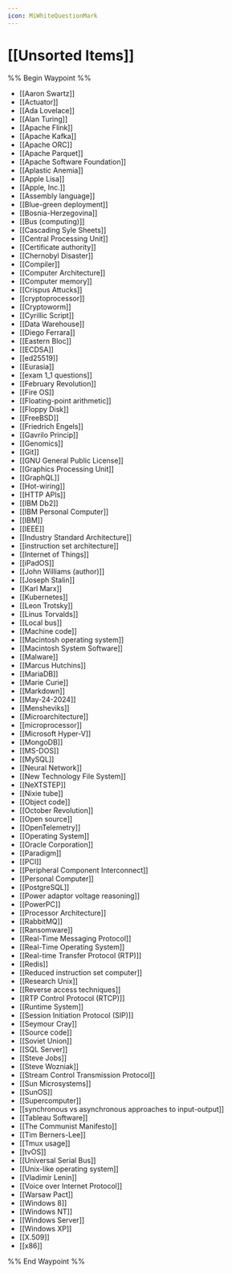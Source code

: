 ```yaml
---
icon: MiWhiteQuestionMark
---
```

# [[Unsorted Items]]
%% Begin Waypoint %%
- [[Aaron Swartz]]
- [[Actuator]]
- [[Ada Lovelace]]
- [[Alan Turing]]
- [[Apache Flink]]
- [[Apache Kafka]]
- [[Apache ORC]]
- [[Apache Parquet]]
- [[Apache Software Foundation]]
- [[Aplastic Anemia]]
- [[Apple Lisa]]
- [[Apple, Inc.]]
- [[Assembly language]]
- [[Blue-green deployment]]
- [[Bosnia-Herzegovina]]
- [[Bus (computing)]]
- [[Cascading Syle Sheets]]
- [[Central Processing Unit]]
- [[Certificate authority]]
- [[Chernobyl Disaster]]
- [[Compiler]]
- [[Computer Architecture]]
- [[Computer memory]]
- [[Crispus Attucks]]
- [[cryptoprocessor]]
- [[Cryptoworm]]
- [[Cyrillic Script]]
- [[Data Warehouse]]
- [[Diego Ferrara]]
- [[Eastern Bloc]]
- [[ECDSA]]
- [[ed25519]]
- [[Eurasia]]
- [[exam 1_1 questions]]
- [[February Revolution]]
- [[Fire OS]]
- [[Floating-point arithmetic]]
- [[Floppy Disk]]
- [[FreeBSD]]
- [[Friedrich Engels]]
- [[Gavrilo Princip]]
- [[Genomics]]
- [[Git]]
- [[GNU General Public License]]
- [[Graphics Processing Unit]]
- [[GraphQL]]
- [[Hot-wiring]]
- [[HTTP APIs]]
- [[IBM Db2]]
- [[IBM Personal Computer]]
- [[IBM]]
- [[IEEE]]
- [[Industry Standard Architecture]]
- [[instruction set architecture]]
- [[Internet of Things]]
- [[iPadOS]]
- [[John Williams (author)]]
- [[Joseph Stalin]]
- [[Karl Marx]]
- [[Kubernetes]]
- [[Leon Trotsky]]
- [[Linus Torvalds]]
- [[Local bus]]
- [[Machine code]]
- [[Macintosh operating system]]
- [[Macintosh System Software]]
- [[Malware]]
- [[Marcus Hutchins]]
- [[MariaDB]]
- [[Marie Curie]]
- [[Markdown]]
- [[May-24-2024]]
- [[Mensheviks]]
- [[Microarchitecture]]
- [[microprocessor]]
- [[Microsoft Hyper-V]]
- [[MongoDB]]
- [[MS-DOS]]
- [[MySQL]]
- [[Neural Network]]
- [[New Technology File System]]
- [[NeXTSTEP]]
- [[Nixie tube]]
- [[Object code]]
- [[October Revolution]]
- [[Open source]]
- [[OpenTelemetry]]
- [[Operating System]]
- [[Oracle Corporation]]
- [[Paradigm]]
- [[PCI]]
- [[Peripheral Component Interconnect]]
- [[Personal Computer]]
- [[PostgreSQL]]
- [[Power adaptor voltage reasoning]]
- [[PowerPC]]
- [[Processor Architecture]]
- [[RabbitMQ]]
- [[Ransomware]]
- [[Real-Time Messaging Protocol]]
- [[Real-Time Operating System]]
- [[Real-time Transfer Protocol (RTP)]]
- [[Redis]]
- [[Reduced instruction set computer]]
- [[Research Unix]]
- [[Reverse access techniques]]
- [[RTP Control Protocol (RTCP)]]
- [[Runtime System]]
- [[Session Initiation Protocol (SIP)]]
- [[Seymour Cray]]
- [[Source code]]
- [[Soviet Union]]
- [[SQL Server]]
- [[Steve Jobs]]
- [[Steve Wozniak]]
- [[Stream Control Transmission Protocol]]
- [[Sun Microsystems]]
- [[SunOS]]
- [[Supercomputer]]
- [[synchronous vs asynchronous approaches to input-output]]
- [[Tableau Software]]
- [[The Communist Manifesto]]
- [[Tim Berners-Lee]]
- [[Tmux usage]]
- [[tvOS]]
- [[Universal Serial Bus]]
- [[Unix-like operating system]]
- [[Vladimir Lenin]]
- [[Voice over Internet Protocol]]
- [[Warsaw Pact]]
- [[Windows 8]]
- [[Windows NT]]
- [[Windows Server]]
- [[Windows XP]]
- [[X.509]]
- [[x86]]

%% End Waypoint %%
